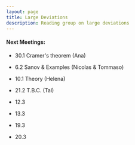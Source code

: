 ```yaml
---
layout: page
title: Large Deviations
description: Reading group on large deviations
---
```


#### Next Meetings:

 - 30.1 Cramer's theorem (Ana)

 - 6.2 Sanov & Examples (Nicolas & Tommaso)

 - 10.1 Theory (Helena)

 - 21.2 T.B.C. (Tal)

 - 12.3

 - 13.3

 - 19.3

 - 20.3

<!-- Note: this is how to write a comment in HTML. Everything in here won't show up on your webpage.-->

<!--
To increase the size of the title, use fewer # in front of the paper title.
To decrease the size of the title, use more #.
To remove the italics, remove the * before and after the description
To remove the underline from the title, remove the <u> tags (<u> and </u>)
-->
